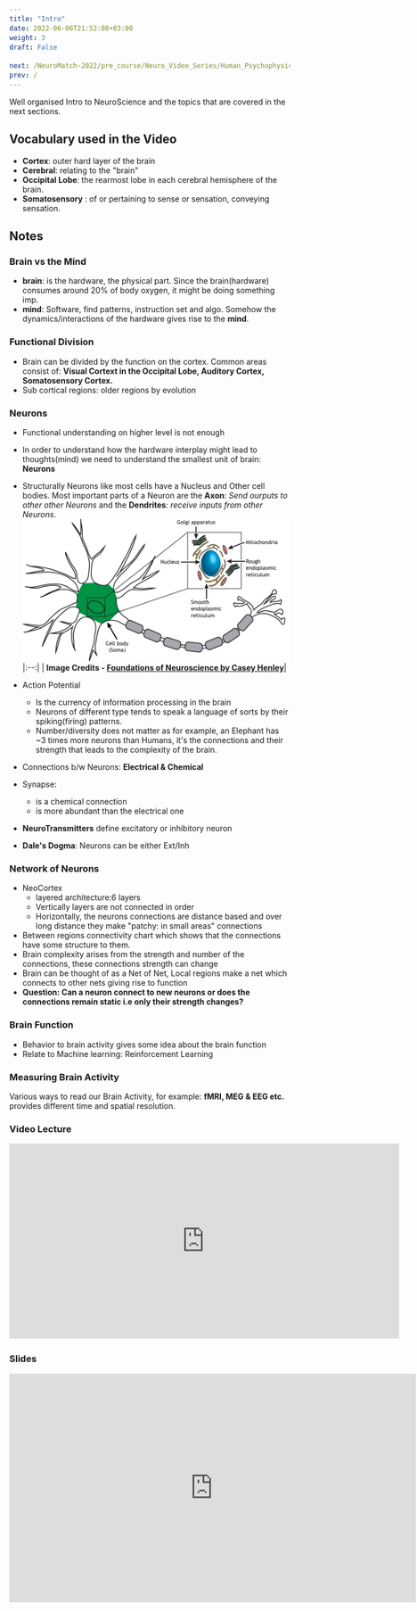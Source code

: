 ```yaml
---
title: "Intro"
date: 2022-06-06T21:52:08+03:00
weight: 3
draft: False

next: /NeuroMatch-2022/pre_course/Neuro_Video_Series/Human_Psychophysics/
prev: /
---
```


Well organised Intro to NeuroScience and the topics that are covered in the next sections.

## Vocabulary used in the Video

* **Cortex**: outer hard layer of the brain
* **Cerebral**: relating to the "brain"
* **Occipital Lobe**: the rearmost lobe in each cerebral hemisphere of the brain.
* **Somatosensory** : of or pertaining to sense or sensation, conveying sensation.

## Notes

### Brain vs the Mind
- **brain**: is the hardware, the physical part. Since the brain(hardware) consumes around 20% of body oxygen, it might be doing something imp.
- **mind**: Software, find patterns, instruction set and algo. Somehow the dynamics/interactions of the hardware gives rise to the **mind**.
### Functional Division
- Brain can be divided by the function on the cortex. Common areas consist of: **Visual Cortext in the Occipital Lobe, Auditory Cortex, Somatosensory Cortex.**
- Sub cortical regions: older regions by evolution
### Neurons
- Functional understanding on higher level is not enough
- In order to understand how the hardware interplay might lead to thoughts(mind) we need to understand the smallest unit of brain: **Neurons**
- Structurally Neurons like most cells have a Nucleus and Other cell bodies. Most important parts of a Neuron are the **Axon**: *Send ourputs to other other Neurons* and the **Dendrites**: *receive inputs from other Neurons*.
![Neuron Structure](images/Soma.png)
|:--:|
| <b>Image Credits - [Foundations of Neuroscience by Casey Henley](https://openbooks.lib.msu.edu/neuroscience/)</b>|

- Action Potential 
    - Is the currency of information processing in the brain
    - Neurons of different type tends to speak a language of sorts by their spiking(firing) patterns.
    - Number/diversity does not matter as for example, an Elephant has ~3 times more neurons than Humans, it's the connections and their strength that leads to the complexity of the brain.
- Connections b/w Neurons: **Electrical & Chemical**
- Synapse:
    - is a chemical connection
    - is more abundant than the electrical one
- **NeuroTransmitters** define excitatory or inhibitory neuron
- **Dale's Dogma**: Neurons can be either Ext/Inh

### Network of Neurons
- NeoCortex
    - layered architecture:6 layers
    - Vertically layers are not connected in order
    - Horizontally, the neurons connections are distance based and over long distance they make "patchy: in small areas" connections
 - Between regions connectivity chart which shows that the connections have some structure to them.
 - Brain complexity arises from the strength and number of the connections, these connections strength can change
 - Brain can be thought of as a Net of Net, Local regions make a net which connects to other nets giving rise to function
 - **Question: Can a neuron connect to new neurons or does the connections remain static i.e only their strength changes?**

### Brain Function
- Behavior to brain activity gives some idea about the brain function
- Relate to Machine learning: Reinforcement Learning

### Measuring Brain Activity
Various ways to read our Brain Activity, for example: **fMRI, MEG & EEG etc.** provides different time and spatial resolution.

### Video Lecture

<iframe width="700" height="350" src="https://youtube.com/embed/mZkujcMW1uI" frameborder="0" 
allow="accelerometer; autoplay; encrypted-media; gyroscope; picture-in-picture" 
allowfullscreen>
</iframe>

### Slides

<iframe width="730" height="410" src="https://mfr.ca-1.osf.io/render?url=https://osf.io/96dqp/?direct%26mode=render%26action=download%26mode=rende" frameborder="0" allowfullscreen=""></iframe>